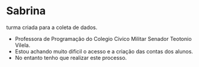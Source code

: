 # Sabrina
turma criada para a coleta de dados.

- Professora de Programação do Colegio Civico  Militar Senador Teotonio Vilela.
- Estou achando muito dificil o acesso e a criação das contas dos alunos.
- No entanto tenho que realizar este processo. 

